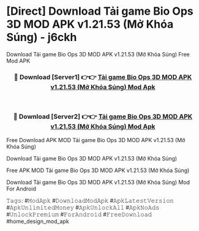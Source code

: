 # [Direct] Download Tải game Bio Ops 3D MOD APK v1.21.53 (Mở Khóa Súng) - j6ckh
Download Tải game Bio Ops 3D MOD APK v1.21.53 (Mở Khóa Súng) Free Mod APK

<div align="center">
<h3>🔴 Download [Server1] 👉👉 <a href="https://apk-comot.site?title=Tải_game_Bio_Ops_3D_MOD_APK_v1.21.53_(Mở_Khóa_Súng)">Tải game Bio Ops 3D MOD APK v1.21.53 (Mở Khóa Súng) Mod Apk</a></h3><br>

<h3>🔴 Download [Server2] 👉👉 <a href="https://apk-comot.site?title=Tải_game_Bio_Ops_3D_MOD_APK_v1.21.53_(Mở_Khóa_Súng)">Tải game Bio Ops 3D MOD APK v1.21.53 (Mở Khóa Súng) Mod Apk</a></h3>
</div>


Free Download APK MOD Tải game Bio Ops 3D MOD APK v1.21.53 (Mở Khóa Súng)

Download Tải game Bio Ops 3D MOD APK v1.21.53 (Mở Khóa Súng) 

Free APK MOD Tải game Bio Ops 3D MOD APK v1.21.53 (Mở Khóa Súng) 

Download Tải game Bio Ops 3D MOD APK v1.21.53 (Mở Khóa Súng) Mod For Android

𝚃𝚊𝚐𝚜: #𝙼𝚘𝚍𝙰𝚙𝚔 #𝙳𝚘𝚠𝚗𝚕𝚘𝚊𝚍𝙼𝚘𝚍𝙰𝚙𝚔 #𝙰𝚙𝚔𝙻𝚊𝚝𝚎𝚜𝚝𝚅𝚎𝚛𝚜𝚒𝚘𝚗 #𝙰𝚙𝚔𝚄𝚗𝚕𝚒𝚖𝚒𝚝𝚎𝚍𝙼𝚘𝚗𝚎𝚢 #𝙰𝚙𝚔𝚄𝚗𝚕𝚘𝚌𝚔𝙰𝚕𝚕 #𝙰𝚙𝚔𝙽𝚘𝙰𝚍𝚜 #𝚄𝚗𝚕𝚘𝚌𝚔𝙿𝚛𝚎𝚖𝚒𝚞𝚖 #𝙵𝚘𝚛𝙰𝚗𝚍𝚛𝚘𝚒𝚍 #𝙵𝚛𝚎𝚎𝙳𝚘𝚠𝚗𝚕𝚘𝚊𝚍 #home_design_mod_apk